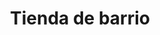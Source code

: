 ---
title: "Tienda de barrio"
url: /ciudad-satelite/tienda-de-barrio-calle-24-a/
shop: Lebensmittel
---